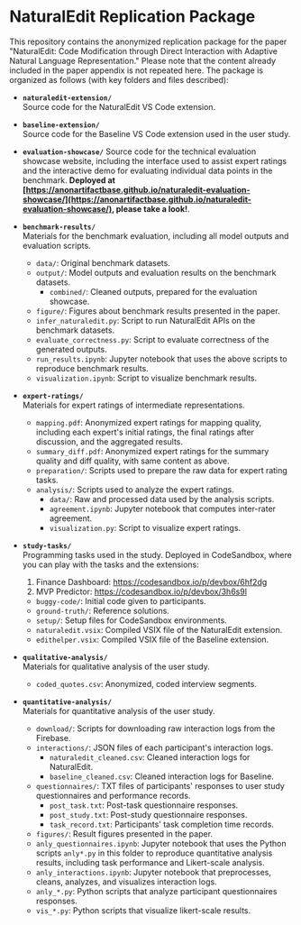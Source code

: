 # NaturalEdit Replication Package

This repository contains the anonymized replication package for the paper "NaturalEdit: Code Modification through Direct Interaction with Adaptive Natural Language Representation." Please note that the content already included in the paper appendix is not repeated here. The package is organized as follows (with key folders and files described):

- **`naturaledit-extension/`**  
  Source code for the NaturalEdit VS Code extension.

- **`baseline-extension/`**  
  Source code for the Baseline VS Code extension used in the user study.

- **`evaluation-showcase/`**
  Source code for the technical evaluation showcase website, including the interface used to assist expert ratings and the interactive demo for evaluating individual data points in the benchmark. **Deployed at [https://anonartifactbase.github.io/naturaledit-evaluation-showcase/](https://anonartifactbase.github.io/naturaledit-evaluation-showcase/), please take a look!**.

- **`benchmark-results/`**  
  Materials for the benchmark evaluation, including all model outputs and evaluation scripts.
  - `data/`: Original benchmark datasets.
  - `output/`: Model outputs and evaluation results on the benchmark datasets.
    - `combined/`: Cleaned outputs, prepared for the evaluation showcase.
  - `figure/`: Figures about benchmark results presented in the paper.
  - `infer_naturaledit.py`: Script to run NaturalEdit APIs on the benchmark datasets.
  - `evaluate_correctness.py`: Script to evaluate correctness of the generated outputs.
  - `run_results.ipynb`: Jupyter notebook that uses the above scripts to reproduce benchmark results.
  - `visualization.ipynb`: Script to visualize benchmark results.

- **`expert-ratings/`**  
  Materials for expert ratings of intermediate representations.
  - `mapping.pdf`: Anonymized expert ratings for mapping quality, including each expert's initial ratings, the final ratings after discussion, and the aggregated results.
  - `summary_diff.pdf`: Anonymized expert ratings for the summary quality and diff quality, with same content as above.
  - `preparation/`: Scripts used to prepare the raw data for expert rating tasks.
  - `analysis/`: Scripts used to analyze the expert ratings.
    - `data/`: Raw and processed data used by the analysis scripts.
    - `agreement.ipynb`: Jupyter notebook that computes inter-rater agreement.
    - `visualization.py`: Script to visualize expert ratings.

- **`study-tasks/`**  
  Programming tasks used in the study. Deployed in CodeSandbox, where you can play with the tasks and the extensions:
  1. Finance Dashboard: https://codesandbox.io/p/devbox/6hf2dg
  2. MVP Predictor: https://codesandbox.io/p/devbox/3h6s9l
  - `buggy-code/`: Initial code given to participants.
  - `ground-truth/`: Reference solutions.
  - `setup/`: Setup files for CodeSandbox environments.
  - `naturaledit.vsix`: Compiled VSIX file of the NaturalEdit extension.
  - `edithelper.vsix`: Compiled VSIX file of the Baseline extension.

- **`qualitative-analysis/`**  
  Materials for qualitative analysis of the user study.
  - `coded_quotes.csv`: Anonymized, coded interview segments.

- **`quantitative-analysis/`**  
  Materials for quantitative analysis of the user study.
  - `download/`: Scripts for downloading raw interaction logs from the Firebase.
  - `interactions/`: JSON files of each participant's interaction logs.
    - `naturaledit_cleaned.csv`: Cleaned interaction logs for NaturalEdit.
    - `baseline_cleaned.csv`: Cleaned interaction logs for Baseline.
  - `questionnaires/`: TXT files of participants' responses to user study questionnaires and performance records.
    - `post_task.txt`: Post-task questionnaire responses.
    - `post_study.txt`: Post-study questionnaire responses.
    - `task_record.txt`: Participants' task completion time records.
  - `figures/`: Result figures presented in the paper.
  - `anly_questionnaires.ipynb`: Jupyter notebook that uses the Python scripts `anly*.py` in this folder to reproduce quantitative analysis results, including task performance and Likert-scale analysis.
  - `anly_interactions.ipynb`: Jupyter notebook that preprocesses, cleans, analyzes, and visualizes interaction logs.
  - `anly_*.py`: Python scripts that analyze participant questionnaires responses.
  - `vis_*.py`: Python scripts that visualize likert-scale results.